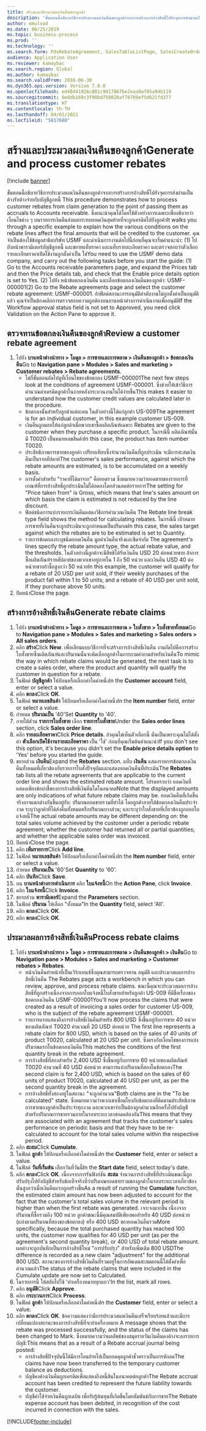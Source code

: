 ```yaml
---
title: สร้างและประมวลผลเงินคืนของลูกค้า
description: 'ขั้นตอนนี้อธิบายวิธีการประมวลผลเงินคืนของลูกค้าจากการสร้างการอ้างสิทธิ์ไปยังจุดการส่งผ่านเป็นค้างรับค้างจ่ายกับบัญชีลูกหนี้ '
author: omulvad
ms.date: 06/25/2019
ms.topic: business-process
ms.prod: ''
ms.technology: ''
ms.search.form: PdsRebateAgreement, SalesTableListPage, SalesCreateOrder, SalesTable, MCRPriceHistory, SalesEditLines,  PdsRebateTableListPage, MCRBrokerWriteOffReason, MRCHierarchyAddCust, PdsItemRebateGroup, PdsRebate, PdsRebateProgramTMATable, PdsRebateTable, PdsRebateTableListPagePreviewPane, PdsRebateTrans, PdsRebateType_CustLookup
audience: Application User
ms.reviewer: kamaybac
ms.search.region: Global
ms.author: kamaybac
ms.search.validFrom: 2016-06-30
ms.dyn365.ops.version: Version 7.0.0
ms.openlocfilehash: ed48d41926c801c9017867be2eaa9af85a94b119
ms.sourcegitcommit: 0e8db169c3f90bd750826af76709ef5d621fd377
ms.translationtype: HT
ms.contentlocale: th-TH
ms.lasthandoff: 04/01/2021
ms.locfileid: "5817688"
---
```

# <a name="generate-and-process-customer-rebates"></a><span data-ttu-id="d7af6-103">สร้างและประมวลผลเงินคืนของลูกค้า</span><span class="sxs-lookup"><span data-stu-id="d7af6-103">Generate and process customer rebates</span></span>

[!include [banner](../../includes/banner.md)]

<span data-ttu-id="d7af6-104">ขั้นตอนนี้อธิบายวิธีการประมวลผลเงินคืนของลูกค้าจากการสร้างการอ้างสิทธิ์ไปยังจุดการส่งผ่านเป็นค้างรับค้างจ่ายกับบัญชีลูกหนี้ </span><span class="sxs-lookup"><span data-stu-id="d7af6-104">This procedure demonstrates how to process customer rebates from claim generation to the point of passing them as accruals to Accounts receivable.</span></span> <span data-ttu-id="d7af6-105">ซึ่งแนะนำคุณได้โดยใช้ตัวอย่างการเฉพาะเพื่ออธิบายว่า เงื่อนไขต่าง ๆ บนรายการเงินคืนส่งผลกระทบยอดเงินสุดท้ายที่จะถูกเครดิตไปยังลูกค้า</span><span class="sxs-lookup"><span data-stu-id="d7af6-105">It walks you through a specific example to explain how the various conditions on the rebate lines affect the final amounts that will be credited to the customer.</span></span> <span data-ttu-id="d7af6-106">คุณจำเป็นต้องใช้ข้อมูลสาธิตบริษัท USMF และดำเนินการงานต่อไปนี้ก่อนที่คุณจะเริ่มคำแนะนำ: (1) ไปยังหน้าพารามิเตอร์บัญชีลูกหนี้ และขยายแท็บราคา และแท็บรายละเอียดราคา และตรวจสอบว่าตัวเลือกรายละเอียดราคาเปิดใช้งานถูกตั้งค่าเป็น ใช่</span><span class="sxs-lookup"><span data-stu-id="d7af6-106">You need to use the USMF demo data company, and carry out the following tasks before you start the guide: (1) Go to the Accounts receivable parameters page, and expand the Prices tab and then the Price details tab, and check that the Enable price details option is set to Yes.</span></span> <span data-ttu-id="d7af6-107">(2) ไปยัง หน้าข้อตกลงเงินคืน และเลือกข้อตกลงเงินคืนของลูกค้า: USMF-000001</span><span class="sxs-lookup"><span data-stu-id="d7af6-107">(2) Go to the Rebate agreements page and select the customer rebate agreement: USMF-000001.</span></span> <span data-ttu-id="d7af6-108">ถ้าฟิลด์สถานะการอนุมัติลำดับงานไม่ถูกตั้งค่าเป็นอนุมัติแล้ว คุณจำเป็นต้องคลิกการตรวจสอบความถูกต้องบนบานหน้าต่างการดำเนินงานเพื่ออนุมัติ</span><span class="sxs-lookup"><span data-stu-id="d7af6-108">If the Workflow approval status field is not set to Approved, you need click Validation on the Action Pane to approve it.</span></span>


## <a name="review-a-customer-rebate-agreement"></a><span data-ttu-id="d7af6-109">ตรวจทานข้อตกลงเงินคืนของลูกค้า</span><span class="sxs-lookup"><span data-stu-id="d7af6-109">Review a customer rebate agreement</span></span>
1. <span data-ttu-id="d7af6-110">ไปยัง **บานหน้าต่างนำทาง > โมดูล > การขายและการตลาด > เงินคืนของลูกค้า > ข้อตกลงเงินคืน**</span><span class="sxs-lookup"><span data-stu-id="d7af6-110">Go to **Navigation pane > Modules > Sales and marketing > Customer rebates > Rebate agreements**.</span></span>
    - <span data-ttu-id="d7af6-111">ไม่กี่ขั้นตอนถัดไปดูที่เงื่อนไขของข้อตกลง USMF-000001</span><span class="sxs-lookup"><span data-stu-id="d7af6-111">The next few steps look at the conditions of agreement USMF-000001.</span></span> <span data-ttu-id="d7af6-112">ซึ่งช่วยให้เข้าวิธีการคำนวณค่าเครดิตลูกค้าในภายหลังกระบวนงานในได้ง่ายขึ้น</span><span class="sxs-lookup"><span data-stu-id="d7af6-112">This makes it easier to understand how the customer credit values are calculated later in the procedure.</span></span>  
    - <span data-ttu-id="d7af6-113">ข้อตกลงนั้นสำหรับลูกค้าแต่ละคน ในตัวอย่างนี้ได้แก่ลูกค้า US-009</span><span class="sxs-lookup"><span data-stu-id="d7af6-113">The agreement is for an individual customer, in this example customer US-009.</span></span>  
    - <span data-ttu-id="d7af6-114">เงินคืนถูกมอบให้แก่ลูกค้าเมื่อพวกเขาซื้อผลิตภัณฑ์เฉพาะ </span><span class="sxs-lookup"><span data-stu-id="d7af6-114">Rebates are given to the customer when they purchase a specific product.</span></span> <span data-ttu-id="d7af6-115">ในกรณีนี้ ผลิตภัณฑ์นั้นมี T0020 เป็นหมายเลขสินค้า</span><span class="sxs-lookup"><span data-stu-id="d7af6-115">In this case, the product has item number T0020.</span></span>   
    - <span data-ttu-id="d7af6-116">ประสิทธิภาพการขายของลูกค้า เปรียบเทียบซึ้งจำนวนเงินคืนที่ถูกประเมิน จะมีการสะสมเงินคืนเป็นรายสัปดาห์</span><span class="sxs-lookup"><span data-stu-id="d7af6-116">The customer's sales performance, against which the rebate amounts are estimated, is to be accumulated on a weekly basis.</span></span>  
    - <span data-ttu-id="d7af6-117">การตั้งค่าสำหรับ "ราคาที่ได้มาจาก" คือยอดรวม ซึ่งหมายความว่ายอดขายของรายการที่เกณฑ์ที่การอ้างสิทธิ์ถูกประเมินไม่ได้ลดลงโดยส่วนลดต่อรายการ</span><span class="sxs-lookup"><span data-stu-id="d7af6-117">The setting for "Price taken from" is Gross, which means that line's sales amount on which basis the claim is estimated is not reduced by the line discount.</span></span>  
    - <span data-ttu-id="d7af6-118">ฟิลด์ชนิดการแบ่งรายการเงินคืนแสดงวิธีการคำนวณเงินคืน </span><span class="sxs-lookup"><span data-stu-id="d7af6-118">The Rebate line break type field shows the method for calculating rebates.</span></span> <span data-ttu-id="d7af6-119">ในกรณีนี้ เป้าหมายการขายที่เงินคืนจะถูกประเมินจะถูกกำหนดเป็นปริมาณ</span><span class="sxs-lookup"><span data-stu-id="d7af6-119">In this case, the sales target against which the rebates are to be estimated is set to Quantity.</span></span>   
    - <span data-ttu-id="d7af6-120">รายการข้อตกลงระบุชนิดยอดเงินคืน มูลค่าเงินคืนจริงและขีดจำกัด </span><span class="sxs-lookup"><span data-stu-id="d7af6-120">The agreement's lines specify the rebate amount type, the actual rebate value, and the thresholds.</span></span> <span data-ttu-id="d7af6-121">ในตัวอย่างนี้ลูกค้าจะมีสิทธิได้รับเงินคืน USD 20 ต่อหน่วยขาย ถ้าการซื้อผลิตภัณฑ์รายสัปดาห์ของพวกเขาอยู่ภายใน 1 ถึง 50 หน่วย และเงินคืน USD 40 ต่อหน่วยขายถ้าซื้อสูงกว่า 50 หน่วย</span><span class="sxs-lookup"><span data-stu-id="d7af6-121">In this example, the customer will qualify for a rebate of 20 USD per unit sold, if their weekly purchases of the product fall within 1 to 50 units; and a rebate of 40 USD per unit sold, if they purchase above 50 units.</span></span>  
2. <span data-ttu-id="d7af6-122">ปิดหน้า</span><span class="sxs-lookup"><span data-stu-id="d7af6-122">Close the page.</span></span>

## <a name="generate-rebate-claims"></a><span data-ttu-id="d7af6-123">สร้างการอ้างสิทธิ์เงินคืน</span><span class="sxs-lookup"><span data-stu-id="d7af6-123">Generate rebate claims</span></span>
1. <span data-ttu-id="d7af6-124">ไปยัง **บานหน้าต่างนำทาง > โมดูล > การขายและการตลาด > ใบสั่งขาย > ใบสั่งขายทั้งหมด**</span><span class="sxs-lookup"><span data-stu-id="d7af6-124">Go to **Navigation pane > Modules > Sales and marketing > Sales orders > All sales orders**.</span></span>
2. <span data-ttu-id="d7af6-125">คลิก **สร้าง**</span><span class="sxs-lookup"><span data-stu-id="d7af6-125">Click **New**.</span></span> <span data-ttu-id="d7af6-126">เพื่อเลียนแบบวิธีการที่จะสร้างการอ้างสิทธิ์เงินคืน งานถัดไปคือการสร้างใบสั่งขายซึ่งผลิตภัณฑ์และปริมาณนั้นจะคัดเลือกลูกค้าในการถามคำถามสำหรับเงินคืน</span><span class="sxs-lookup"><span data-stu-id="d7af6-126">To mimic the way in which rebate claims would be generated, the next task is to create a sales order, where the product and quantity will qualify the customer in question for a rebate.</span></span>    
3. <span data-ttu-id="d7af6-127">ในฟิลด์ **บัญชีลูกค้า** ให้ป้อนหรือเลือกค่าใดค่าหนึ่ง</span><span class="sxs-lookup"><span data-stu-id="d7af6-127">In the **Customer account** field, enter or select a value.</span></span>
4. <span data-ttu-id="d7af6-128">คลิก **ตกลง**</span><span class="sxs-lookup"><span data-stu-id="d7af6-128">Click **OK**.</span></span>
5. <span data-ttu-id="d7af6-129">ในฟิลด์ **หมายเลขสินค้า** ให้ป้อนหรือเลือกค่าใดค่าหนึ่ง</span><span class="sxs-lookup"><span data-stu-id="d7af6-129">In the **Item number** field, enter or select a value.</span></span>
6. <span data-ttu-id="d7af6-130">กำหนด **ปริมาณเป็น** '40'</span><span class="sxs-lookup"><span data-stu-id="d7af6-130">Set **Quantity** to '40'.</span></span>
7. <span data-ttu-id="d7af6-131">ภายใต้ส่วน **รายการใบสั่งขาย** เลือก **รายการใบสั่งขาย**</span><span class="sxs-lookup"><span data-stu-id="d7af6-131">Under the **Sales order lines** section, click **Sales order line**.</span></span>
8. <span data-ttu-id="d7af6-132">คลิก **รายละเอียดราคา**</span><span class="sxs-lookup"><span data-stu-id="d7af6-132">Click **Price details**.</span></span> <span data-ttu-id="d7af6-133">ถ้าคุณไม่เห็นตัวเลือกนี้ นั่นเป็นเพราะคุณไม่ได้ตั้งค่า **ตัวเลือกเปิดใช้งานรายละเอียดราคา** เป็น 'ใช่' ก่อนที่คุณเริ่มต้นคำแนะนำ</span><span class="sxs-lookup"><span data-stu-id="d7af6-133">If you don't see this option, it's because you didn't set the **Enable price details option** to 'Yes' before you started the guide.</span></span>     
9. <span data-ttu-id="d7af6-134">ขยายส่วน **เงินคืน**</span><span class="sxs-lookup"><span data-stu-id="d7af6-134">Expand the **Rebates** section.</span></span> <span data-ttu-id="d7af6-135">แท็บ **เงินคืน** แสดงรายการข้อตกลงเงินคืนทั้งหมดที่เกี่ยวข้องกับรายการใบสั่งปัจจุบันและแสดงยอดเงินคืนที่ประเมิน</span><span class="sxs-lookup"><span data-stu-id="d7af6-135">The **Rebates** tab lists all the rebate agreements that are applicable to the current order line and shows the estimated rebate amount.</span></span> <span data-ttu-id="d7af6-136">โปรดทราบว่า ยอดเงินที่แสดงเพียงข้อบ่งชี้ของการอ้างสิทธิ์เงินคืนใดในอนาคต</span><span class="sxs-lookup"><span data-stu-id="d7af6-136">Note that the displayed amounts are only indications of what future rebate claims may be.</span></span> <span data-ttu-id="d7af6-137">ยอดเงินคืนที่เกิดขึ้นจริงอาจแตกต่างกันขึ้นอยู่กับ: ปริมาณยอดขายรวมที่ทำได้ โดยลูกค้าภายใต้ข้อตกลงเงินคืนประจำงวด ระบุว่าลูกค้าที่ได้ส่งคืนทั้งหมดหรือปริมาณบางส่วน; และระบุว่าใบสั่งขายที่เกี่ยวข้องถูกออกใบแจ้งหนี้</span><span class="sxs-lookup"><span data-stu-id="d7af6-137">The actual rebate amounts may be different depending on: the total sales volume achieved by the customer under a periodic rebate agreement; whether the customer had returned all or partial quantities; and whether the applicable sales order was invoiced.</span></span>
10. <span data-ttu-id="d7af6-138">ปิดหน้า</span><span class="sxs-lookup"><span data-stu-id="d7af6-138">Close the page.</span></span>
11. <span data-ttu-id="d7af6-139">คลิก **เพิ่มรายการ**</span><span class="sxs-lookup"><span data-stu-id="d7af6-139">Click **Add line**.</span></span>
12. <span data-ttu-id="d7af6-140">ในฟิลด์ **หมายเลขสินค้า** ให้ป้อนหรือเลือกค่าใดค่าหนึ่ง</span><span class="sxs-lookup"><span data-stu-id="d7af6-140">In the **Item number** field, enter or select a value.</span></span>
13. <span data-ttu-id="d7af6-141">กำหนด **ปริมาณเป็น** '60'</span><span class="sxs-lookup"><span data-stu-id="d7af6-141">Set **Quantity** to '60'.</span></span>
14. <span data-ttu-id="d7af6-142">คลิก **บันทึก**</span><span class="sxs-lookup"><span data-stu-id="d7af6-142">Click **Save**.</span></span>
15. <span data-ttu-id="d7af6-143">บน **บานหน้าต่างการดำเนินการ** คลิก **ใบแจ้งหนี้**</span><span class="sxs-lookup"><span data-stu-id="d7af6-143">On the **Action Pane**, click **Invoice**.</span></span>
16. <span data-ttu-id="d7af6-144">คลิก **ใบแจ้งหนี้**</span><span class="sxs-lookup"><span data-stu-id="d7af6-144">Click **Invoice**.</span></span>
17. <span data-ttu-id="d7af6-145">ขยายส่วน **พารามิเตอร์**</span><span class="sxs-lookup"><span data-stu-id="d7af6-145">Expand the **Parameters** section.</span></span>
18. <span data-ttu-id="d7af6-146">ในฟิลด์ **ปริมาณ** ให้เลือก "ทั้งหมด"</span><span class="sxs-lookup"><span data-stu-id="d7af6-146">In the **Quantity** field, select 'All'.</span></span>
19. <span data-ttu-id="d7af6-147">คลิก **ตกลง**</span><span class="sxs-lookup"><span data-stu-id="d7af6-147">Click **OK**.</span></span>
20. <span data-ttu-id="d7af6-148">คลิก **ตกลง**</span><span class="sxs-lookup"><span data-stu-id="d7af6-148">Click **OK**.</span></span>

## <a name="process-rebate-claims"></a><span data-ttu-id="d7af6-149">ประมวลผลการอ้างสิทธิ์เงินคืน</span><span class="sxs-lookup"><span data-stu-id="d7af6-149">Process rebate claims</span></span>
1. <span data-ttu-id="d7af6-150">ไปยัง **บานหน้าต่างนำทาง > โมดูล > การขายและการตลาด > เงินคืนของลูกค้า > เงินคืน**</span><span class="sxs-lookup"><span data-stu-id="d7af6-150">Go to **Navigation pane > Modules > Sales and marketing > Customer rebates > Rebates**.</span></span>
    - <span data-ttu-id="d7af6-151">หน้าเงินคืนทำหน้าที่เป็นเวิร์กเบนซ์ซึ่งคุณสามารถตรวจทาน อนุมัติ และประมวลผลการอ้างสิทธิ์เงินคืน </span><span class="sxs-lookup"><span data-stu-id="d7af6-151">The Rebates page acts a workbench in which you can review, approve, and process rebate claims.</span></span> <span data-ttu-id="d7af6-152">ขณะนี้คุณจะประมวลผลการอ้างสิทธิ์ที่ถูกสร้างเนื่องจากการออกใบแจ้งหนี้ใบสั่งขายสำหรับลูกค้า US-009 ที่มีชื่อเรื่องของข้อตกลงเงินคืน USMF-000001</span><span class="sxs-lookup"><span data-stu-id="d7af6-152">You'll now process the claims that were created as a result of invoicing a sales order for customer US-009, who is the subject of the rebate agreement USMF-000001.</span></span>   
    - <span data-ttu-id="d7af6-153">รายการแรกแสดงถึงการอ้างสิทธิ์เงินคืนสำหรับ 800 USD ซึ่งขึ้นอยู่กับการขาย 40 หน่วยของผลิตภัณฑ์ T0020 คำนวณที่ 20 USD ต่อหน่วย </span><span class="sxs-lookup"><span data-stu-id="d7af6-153">The first line represents a rebate claim for 800 USD, which is based on the sales of 40 units of product T0020, calculated at 20 USD per unit.</span></span> <span data-ttu-id="d7af6-154">ซึ่งตรงกับเงื่อนไขของการแบ่งปริมาณแรกในข้อตกลงเงินคืน</span><span class="sxs-lookup"><span data-stu-id="d7af6-154">This matches the conditions of the first quantity break in the rebate agreement.</span></span>  
    - <span data-ttu-id="d7af6-155">การอ้างสิทธิ์ที่สองสำหรับ 2,400 USD ซึ่งขึ้นอยู่กับการขาย 60 หน่วยของผลิตภัณฑ์ T0020 คำนวณที่ 40 USD ต่อหน่วย ตามการแบ่งปริมาณที่สองในข้อตกลง</span><span class="sxs-lookup"><span data-stu-id="d7af6-155">The second claim is for 2,400 USD, which is based on the sales of 60 units of product T0020, calculated at 40 USD per unit, as per the second quantity break in the agreement.</span></span>  
    - <span data-ttu-id="d7af6-156">การอ้างสิทธิ์ทั้งสองอยู่ในสถานะ "จะถูกคำนวณ"</span><span class="sxs-lookup"><span data-stu-id="d7af6-156">Both claims are in the "To be calculated" state.</span></span> <span data-ttu-id="d7af6-157">ซึ่งหมายความว่าพวกเขาเชื่อมโยงกับข้อตกลงที่ติดตามประสิทธิภาพการขายของลูกค้าเป็นประจำทุกงวด และพวกเขาจำเป็นต้องถูกคำนวณอีกครั้งไปยังบัญชีสำหรับปริมาณการขายรวมภายในรอบระยะเวลาสอดคล้องกัน</span><span class="sxs-lookup"><span data-stu-id="d7af6-157">This means that they are associated with an agreement that tracks the customer's sales performance on periodic basis and that they have to be re-calculated to account for the total sales volume within the respective period.</span></span>   
2. <span data-ttu-id="d7af6-158">คลิก **สะสม**</span><span class="sxs-lookup"><span data-stu-id="d7af6-158">Click **Cumulate**.</span></span>
3. <span data-ttu-id="d7af6-159">ในฟิลด์ **ลูกค้า** ให้ป้อนหรือเลือกค่าใดค่าหนึ่ง</span><span class="sxs-lookup"><span data-stu-id="d7af6-159">In the **Customer** field, enter or select a value.</span></span>
4. <span data-ttu-id="d7af6-160">ในฟิลด์ **วันที่เริ่มต้น** เลือกวันที่วันนี้</span><span class="sxs-lookup"><span data-stu-id="d7af6-160">In the **Start date** field, select today's date.</span></span>
5. <span data-ttu-id="d7af6-161">คลิก **ตกลง**</span><span class="sxs-lookup"><span data-stu-id="d7af6-161">Click **OK**.</span></span> <span data-ttu-id="d7af6-162">เนื่องจากการรันฟังก์ชัน **สะสม** จำนวนการอ้างสิทธิ์ที่ประเมินขณะนี้ถูกปรับปรุงไปยังบัญชีสำหรับข้อเท็จจริงที่ว่าปริมาณยอดขายรวมของลูกค้าในรอบระยะเวลาเกี่ยวข้องนั้นสูงกว่าเมื่อเงินคืนแรกถูกสร้างขึ้น</span><span class="sxs-lookup"><span data-stu-id="d7af6-162">As a result of running the **Cumulate** function, the estimated claim amount has now been adjusted to account for the fact that the customer's total sales volume in the relevant period is higher than when the first rebate was generated.</span></span> <span data-ttu-id="d7af6-163">เจาะจงมากขึ้น เนื่องจากปริมาณที่ซื้อรวมถึง 100 หน่วย ลูกค้าขณะนี้มีคุณสมบัติเพียงพอสำหรับ 40 USD ต่อหน่วย (แบ่งตามปริมาณที่สองของข้อตกลง) หรือ 400 USD ของยอดเงินคืนรวม</span><span class="sxs-lookup"><span data-stu-id="d7af6-163">More specifically, because the total purchased quantity has reached 100 units, the customer now qualifies for 40 USD per unit (as per the agreement's second quantity break), or 400 USD of total rebate amount.</span></span> <span data-ttu-id="d7af6-164">ผลต่างจะถูกบันทึกเป็นการอ้างสิทธิ์ใหม่ "การปรับปรุง" สำหรับเพิ่มเติม 800 USD</span><span class="sxs-lookup"><span data-stu-id="d7af6-164">The difference is recorded as a new claim "adjustment" for the additional 800 USD.</span></span> <span data-ttu-id="d7af6-165">สถานะของการอ้างสิทธิ์เงินคืนที่รวมอยู่ในการอัพเดตสะสมตอนนี้ได้ตั้งค่าเพื่อคำนวณแล้ว</span><span class="sxs-lookup"><span data-stu-id="d7af6-165">The status of the rebate claims that were included in the Cumulate update are now set to Calculated.</span></span> 
6. <span data-ttu-id="d7af6-166">ในรายการนี้ ให้สลับไปใช้ 'ทำเครื่องหมายทุกแถว'</span><span class="sxs-lookup"><span data-stu-id="d7af6-166">In the list, mark all rows.</span></span>
7. <span data-ttu-id="d7af6-167">คลิก **อนุมัติ**</span><span class="sxs-lookup"><span data-stu-id="d7af6-167">Click **Approve**.</span></span>
8. <span data-ttu-id="d7af6-168">คลิก **กระบวนการ**</span><span class="sxs-lookup"><span data-stu-id="d7af6-168">Click **Process**.</span></span>
9. <span data-ttu-id="d7af6-169">ในฟิลด์ **ลูกค้า** ให้ป้อนหรือเลือกค่าใดค่าหนึ่ง</span><span class="sxs-lookup"><span data-stu-id="d7af6-169">In the **Customer** field, enter or select a value.</span></span>
10. <span data-ttu-id="d7af6-170">คลิก **ตกลง**</span><span class="sxs-lookup"><span data-stu-id="d7af6-170">Click **OK**.</span></span> <span data-ttu-id="d7af6-171">ข้อความแสดงว่ามีการประมวลผลเงินคืนเสร็จเรียบร้อยแล้วและมีการเปลี่ยนแปลงสถานะของการอ้างสิทธิ์ที่จะทำเครื่องหมาย </span><span class="sxs-lookup"><span data-stu-id="d7af6-171">A message shows that the rebate was processed successfully, and the status of the claims has been changed to Mark.</span></span> <span data-ttu-id="d7af6-172">ซึ่งหมายความว่าผลลัพธ์ของสมุดรายวันเงินคืนคงค้างจะลงรายการบัญชี:</span><span class="sxs-lookup"><span data-stu-id="d7af6-172">This means that as a result of a Rebate accrual journal being posted:</span></span>
    - <span data-ttu-id="d7af6-173">การอ้างสิทธิ์ปัจจุบันนี้ได้มีการโอนย้ายไปเป็นยอดดุลลูกค้าชั่วคราวเป็นการหักลด</span><span class="sxs-lookup"><span data-stu-id="d7af6-173">The claims have now been transferred to the temporary customer balance as deductions.</span></span>
    - <span data-ttu-id="d7af6-174">บัญชีคงค้างเงินคืนถูกเครดิตเพื่อแสดงถึงหนี้สินในอนาคตต่อลูกค้า</span><span class="sxs-lookup"><span data-stu-id="d7af6-174">The Rebate accrual account has been credited to represent the future liability towards the customer.</span></span>
    - <span data-ttu-id="d7af6-175">บัญชีค่าใช้จ่ายเงินคืนถูกเดบิต เพื่อรับรู้ต้นทุนที่เกิดขึ้นโดยสัมพันธ์กับการขาย</span><span class="sxs-lookup"><span data-stu-id="d7af6-175">The Rebate expense account has been debited, in recognition of the cost incurred in connection with the sales.</span></span>   



[!INCLUDE[footer-include](../../../includes/footer-banner.md)]